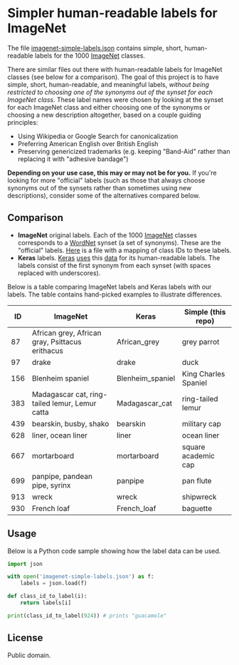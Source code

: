 # Simpler human-readable labels for ImageNet

The file [imagenet-simple-labels.json](imagenet-simple-labels.json) contains
simple, short, human-readable labels for the 1000 [ImageNet] classes.

There are similar files out there with human-readable labels for ImageNet
classes (see below for a comparison). The goal of this project is to have
simple, short, human-readable, and meaningful labels, _without being restricted
to choosing one of the synonyms out of the synset for each ImageNet class_.
These label names were chosen by looking at the synset for each ImageNet class
and either choosing one of the synonyms or choosing a new description
altogether, based on a couple guiding principles:

- Using Wikipedia or Google Search for canonicalization
- Preferring American English over British English
- Preserving genericized trademarks (e.g. keeping "Band-Aid" rather than
  replacing it with "adhesive bandage")

**Depending on your use case, this may or may not be for you.** If you're
looking for more "official" labels (such as those that always choose synonyms
out of the synsets rather than sometimes using new descriptions), consider some
of the alternatives compared below.

## Comparison

- **ImageNet** original labels. Each of the 1000 [ImageNet] classes corresponds
  to a [WordNet] synset (a set of synonyms). These are the "official" labels.
  [Here][imagenet-labels] is a file with a mapping of class IDs to these
  labels.
- **Keras** labels. [Keras][Keras] [uses][keras-imagenet-utils] this
  [data][keras-labels] for its human-readable labels. The labels consist of the
  first synonym from each synset (with spaces replaced with underscores).

Below is a table comparing ImageNet labels and Keras labels with our labels.
The table contains hand-picked examples to illustrate differences.

| ID | ImageNet | Keras | Simple (this repo) |
| --- | --- | --- | --- |
| 87 | African grey, African gray, Psittacus erithacus | African_grey | grey parrot |
| 97 | drake | drake | duck |
| 156 | Blenheim spaniel | Blenheim_spaniel | King Charles Spaniel |
| 383 | Madagascar cat, ring-tailed lemur, Lemur catta | Madagascar_cat | ring-tailed lemur |
| 439 | bearskin, busby, shako | bearskin | military cap |
| 628 | liner, ocean liner | liner | ocean liner |
| 667 | mortarboard | mortarboard | square academic cap |
| 699 | panpipe, pandean pipe, syrinx | panpipe | pan flute |
| 913 | wreck | wreck | shipwreck |
| 930 | French loaf | French_loaf | baguette |

## Usage

Below is a Python code sample showing how the label data can be used.

```python
import json

with open('imagenet-simple-labels.json') as f:
    labels = json.load(f)

def class_id_to_label(i):
    return labels[i]

print(class_id_to_label(924)) # prints "guacamole"
```

## License

Public domain.

[ImageNet]: http://www.image-net.org/
[WordNet]: https://wordnet.princeton.edu/
[imagenet-labels]: https://gist.github.com/yrevar/942d3a0ac09ec9e5eb3a
[Keras]: https://keras.io/
[keras-imagenet-utils]: https://github.com/keras-team/keras-applications/blob/master/keras_applications/imagenet_utils.py
[keras-labels]: https://s3.amazonaws.com/deep-learning-models/image-models/imagenet_class_index.json
